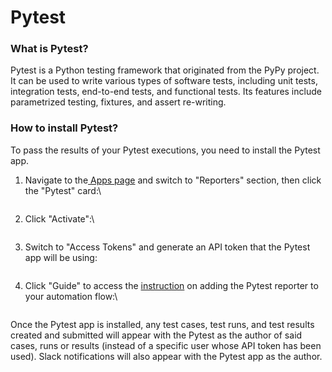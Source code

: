 # Pytest

### What is Pytest?

Pytest is a Python testing framework that originated from the PyPy project. It can be used to write various types of software tests, including unit tests, integration tests, end-to-end tests, and functional tests. Its features include parametrized testing, fixtures, and assert re-writing.

### How to install Pytest?

To pass the results of your Pytest executions, you need to install the Pytest app.

1.  Navigate to the[ Apps page](https://app.qase.io/apps) and switch to "Reporters" section, then click the "Pytest" card:\


    <figure><img src="https://downloads.intercomcdn.com/i/o/657813725/089949cddb43ff3773a6ccef/image.png" alt=""><figcaption></figcaption></figure>
2.  Click "Activate":\


    <figure><img src="https://downloads.intercomcdn.com/i/o/657814506/903862ec89e49aec7b7eaad6/image.png" alt=""><figcaption></figcaption></figure>
3.  Switch to "Access Tokens" and generate an API token that the Pytest app will be using:



    <figure><img src="https://downloads.intercomcdn.com/i/o/657815876/7364ffc7d5fe29a224f4765c/image.png" alt=""><figcaption></figcaption></figure>
4.  Click "Guide" to access the [instruction](https://github.com/qase-tms/qase-python/tree/master/qase-pytest#readme) on adding the Pytest reporter to your automation flow:\


    <figure><img src="https://downloads.intercomcdn.com/i/o/657815418/0857d358212182fb3bb567dd/image.png" alt=""><figcaption></figcaption></figure>

Once the Pytest app is installed, any test cases, test runs, and test results created and submitted will appear with the Pytest as the author of said cases, runs or results (instead of a specific user whose API token has been used). Slack notifications will also appear with the Pytest app as the author.
